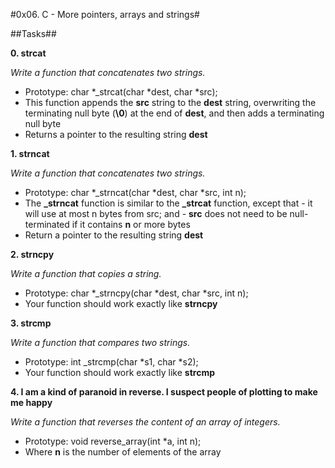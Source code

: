 #0x06. C - More pointers, arrays and strings#

##Tasks##

**0. strcat**

*Write a function that concatenates two strings.*
- Prototype: char *_strcat(char *dest, char *src);
- This function appends the **src** string to the **dest** string, overwriting the terminating null byte (**\0**) at the end of **dest**, and then adds a terminating null byte
- Returns a pointer to the resulting string **dest**

**1. strncat**

*Write a function that concatenates two strings.*
- Prototype: char *_strncat(char *dest, char *src, int n);
- The **_strncat** function is similar to the **_strcat** function, except that
        - it will use at most n bytes from src; and
        - **src** does not need to be null-terminated if it contains **n** or more bytes
- Return a pointer to the resulting string **dest**

**2. strncpy**

*Write a function that copies a string.*
- Prototype: char *_strncpy(char *dest, char *src, int n);
- Your function should work exactly like **strncpy**

**3. strcmp**

*Write a function that compares two strings.*
- Prototype: int _strcmp(char *s1, char *s2);
- Your function should work exactly like **strcmp**

**4. I am a kind of paranoid in reverse. I suspect people of plotting to make me happy**

*Write a function that reverses the content of an array of integers.*
- Prototype: void reverse_array(int *a, int n);
- Where **n** is the number of elements of the array
 




